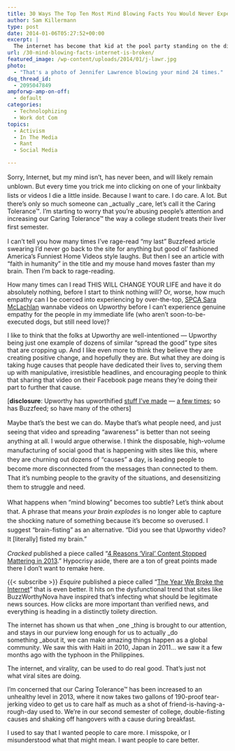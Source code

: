```yaml
---
title: 30 Ways The Top Ten Most Mind Blowing Facts You Would Never Expect About Jennifer Lawrence Absolutely Kinda Restored Our Faith In Humanity And Crushed Our Souls
author: Sam Killermann
type: post
date: 2014-01-06T05:27:52+00:00
excerpt: |
  The internet has become that kid at the pool party standing on the diving board yelling incessantly at his mom to watch him do "just one more" flip. IT'LL BE SO AWESOME. I'm the mom and I just want to drink my Bloody Mary and watch Netflix in peace.
url: /30-mind-blowing-facts-internet-is-broken/
featured_image: /wp-content/uploads/2014/01/j-lawr.jpg
photo:
  - "That's a photo of Jennifer Lawrence blowing your mind 24 times."
dsq_thread_id:
  - 2095047849
ampforwp-amp-on-off:
  - default
categories:
  - Technolophizing
  - Work dot Com
topics:
  - Activism
  - In The Media
  - Rant
  - Social Media

---
```

<span style="line-height: 1.5em;">Sorry, Internet, but my mind isn&#8217;t, has never been, and will likely remain unblown. But every time you trick me into clicking on one of your linkbaity lists or videos I die a </span>little inside. Because I want to care. I do care. A lot. But there&#8217;s only so much someone can _actually _care, let&#8217;s call it the Caring Tolerance™. I&#8217;m starting to worry that you&#8217;re abusing people&#8217;s attention and increasing our Caring Tolerance™ the way a college student treats their liver first semester.<span style="line-height: 1.5em;"><br /> </span>

I can&#8217;t tell you how many times I&#8217;ve rage-read &#8220;my last&#8221; Buzzfeed article swearing I&#8217;d never go back to the site for anything but good ol&#8217; fashioned America&#8217;s Funniest Home Videos style laughs. But then I see an article with &#8220;faith in humanity&#8221; in the title and my mouse hand moves faster than my brain. Then I&#8217;m back to rage-reading.

How many times can I read THIS WILL CHANGE YOUR LIFE and have it do absolutely nothing, before I start to think nothing will? Or, worse, how much empathy can I be coerced into experiencing by over-the-top, [SPCA Sara McLachlan][1] wannabe videos on Upworthy before I can&#8217;t experience genuine empathy for the people in my immediate life (who aren&#8217;t soon-to-be-executed dogs, but still need love)?<!--more-->

I like to think that the folks at Upworthy are well-intentioned &#8212; Upworthy being just one example of dozens of similar &#8220;spread the good&#8221; type sites that are cropping up. And I like even more to think they believe they are creating positive change, and hopefully they are. But what they are doing is taking huge causes that people have dedicated their lives to, serving them up with manipulative, irresistible headlines, and encouraging people to think that sharing that video on their Facebook page means they&#8217;re doing their part to further that cause.

[**disclosure**: Upworthy has upworthified <a href="http://www.upworthy.com/if-youre-one-of-those-people-who-just-doesnt-get-trans-people-heres-an-easy-fix?c=ufb1" target="_blank">stuff I&#8217;ve made</a> &#8212; <a href="http://www.upworthy.com/this-chart-has-the-potential-to-make-sex-ed-a-lot-less-confusing" target="_blank">a few times</a>; so has Buzzfeed; so have many of the others]

<span style="line-height: 1.5em;">Maybe that&#8217;s the best we can do. Maybe that&#8217;s what people need, and just seeing that video and spreading &#8220;awareness&#8221; is better than not seeing anything at all. I would argue otherwise. I think the disposable, high-volume manufacturing of social good that is happening with sites like this, where they are churning out dozens of &#8220;causes&#8221; a day, is leading people to become more disconnected from the messages than connected to them. That it&#8217;s numbing people to the gravity of the situations, and desensitizing them to struggle and need.</span>

<span style="line-height: 1.5em;">What happens when &#8220;mind blowing&#8221; becomes too subtle? Let&#8217;s think about that. A phrase that means </span><em style="line-height: 1.5em;">your brain explodes</em><span style="line-height: 1.5em;"> is no longer able to capture the shocking nature of something because it&#8217;s become so overused. I suggest &#8220;brain-fisting&#8221; as an alternative. &#8220;Did you see that Upworthy video? It [literally] fisted my brain.&#8221;</span>

_Cracked_ published a piece called &#8220;<a href="http://www.cracked.com/blog/4-reasons-viral-content-stopped-mattering-in-2013/" target="_blank">4 Reasons &#8216;Viral&#8217; Content Stopped Mattering in 2013</a>.&#8221; Hypocrisy aside, there are a ton of great points made there I don&#8217;t want to remake here.

{{< subscribe >}}
_Esquire_ published a piece called &#8220;<a href="http://www.esquire.com/blogs/news/we-broke-the-internet?src=soc_fcbks" target="_blank">The Year We Broke the Internet</a>&#8221; that is even better. It hits on the dysfunctional trend that sites like BuzzWorthyNova have inspired that&#8217;s infecting what should be legitimate news sources. How clicks are more important than verified news, and everything is heading in a distinctly toilety direction.

The internet has shown us that when _one _thing is brought to our attention, and stays in our purview long enough for us to actually _do something _about it, we can make amazing things happen as a global community. We saw this with Haiti in 2010, Japan in 2011&#8230; we saw it a few months ago with the typhoon in the Philippines.

The internet, and virality, can be used to do real good. That&#8217;s just not what viral sites are doing.

I&#8217;m concerned that our Caring Tolerance™ has been increased to an unhealthy level in 2013, where it now takes two gallons of 190-proof tear-jerking video to get us to care half as much as a shot of friend-is-having-a-rough-day used to. We&#8217;re in our second semester of college, double-fisting causes and shaking off hangovers with a cause during breakfast.

I used to say that I wanted people to care more. I misspoke, or I misunderstood what that might mean. I want people to care better.

 [1]: http://www.youtube.com/watch?v=9gspElv1yvc